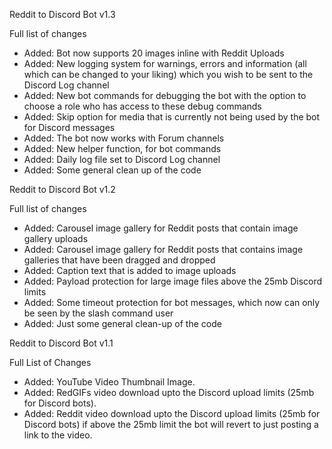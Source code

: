 Reddit to Discord Bot v1.3

Full list of changes

- Added: Bot now supports 20 images inline with Reddit Uploads
- Added: New logging system for warnings, errors and information (all which can be changed to your liking) which you wish to be sent to the Discord Log channel
- Added: New bot commands for debugging the bot with the option to choose a role who has access to these debug commands
- Added: Skip option for media that is currently not being used by the bot for Discord messages
- Added: The bot now works with Forum channels
- Added: New helper function, for bot commands
- Added: Daily log file set to Discord Log channel
- Added: Some general clean up of the code

Reddit to Discord Bot v1.2

Full list of changes

- Added: Carousel image gallery for Reddit posts that contain image gallery uploads
- Added: Carousel image gallery for Reddit posts that contains image galleries that have been dragged and dropped
- Added: Caption text that is added to image uploads
- Added: Payload protection for large image files above the 25mb Discord limits
- Added: Some timeout protection for bot messages, which now can only be seen by the slash command user
- Added: Just some general clean-up of the code


Reddit to Discord Bot v1.1

Full List of Changes

- Added: YouTube Video Thumbnail Image.
- Added: RedGIFs video download upto the Discord upload limits (25mb for Discord bots).
- Added: Reddit video download upto the Discord upload limits (25mb for Discord bots) if above the 25mb limit the bot will revert to just posting a link to the video.
